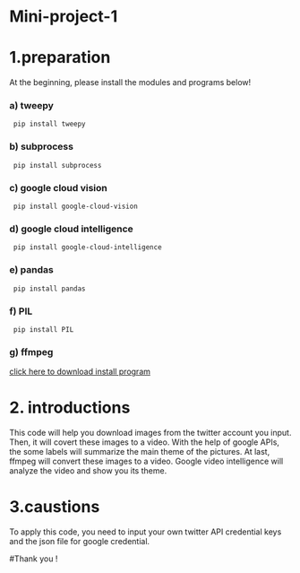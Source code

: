 # Mini-project-1
# 1.preparation
At the beginning, please install the modules and programs below!
### a) tweepy
``` pip install tweepy```
### b) subprocess
``` pip install subprocess```
### c) google cloud vision
``` pip install google-cloud-vision```
### d) google cloud intelligence
``` pip install google-cloud-intelligence```
### e) pandas
``` pip install pandas```
### f) PIL
``` pip install PIL```
### g) ffmpeg
[click here to download install program](ffmpeg.org)
# 2. introductions
This code will help you download images from the twitter account you input. Then, it will covert these images to a video. With the help of google APIs, the some labels will summarize the main theme of the pictures. At last, ffmpeg will convert these images to a video. Google video intelligence will analyze the video and show you its theme.
# 3.caustions
To apply this code, you need to input your own twitter API credential keys and the json file for google credential.

#Thank you !

